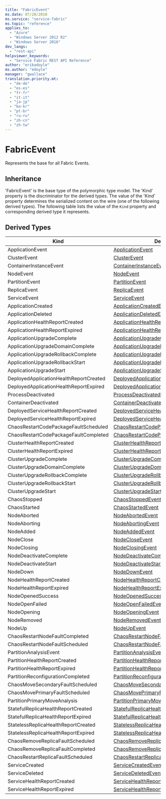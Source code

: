 ```yaml
---
title: "FabricEvent"
ms.date: 07/20/2018
ms.service: "service-fabric"
ms.topic: "reference"
applies_to: 
  - "Azure"
  - "Windows Server 2012 R2"
  - "Windows Server 2016"
dev_langs: 
  - "rest-api"
helpviewer_keywords: 
  - "Service Fabric REST API Reference"
author: "erikadoyle"
ms.author: "edoyle"
manager: "gwallace"
translation.priority.mt: 
  - "de-de"
  - "es-es"
  - "fr-fr"
  - "it-it"
  - "ja-jp"
  - "ko-kr"
  - "pt-br"
  - "ru-ru"
  - "zh-cn"
  - "zh-tw"
---
```

# FabricEvent

Represents the base for all Fabric Events.
## Inheritance

'FabricEvent' is the base type of the polymorphic type model. The 'Kind' property is the discriminator for the derived types. 
The value of the 'Kind' property determines the serialized content on the wire (one of the following derived types). 
The following table lists the value of the `Kind` property and corresponding derived type it represents.
## Derived Types

| Kind | Derived Type |
| --- | --- | 
| ApplicationEvent | [ApplicationEvent](sfclient-v63-model-applicationevent.md) |
| ClusterEvent | [ClusterEvent](sfclient-v63-model-clusterevent.md) |
| ContainerInstanceEvent | [ContainerInstanceEvent](sfclient-v63-model-containerinstanceevent.md) |
| NodeEvent | [NodeEvent](sfclient-v63-model-nodeevent.md) |
| PartitionEvent | [PartitionEvent](sfclient-v63-model-partitionevent.md) |
| ReplicaEvent | [ReplicaEvent](sfclient-v63-model-replicaevent.md) |
| ServiceEvent | [ServiceEvent](sfclient-v63-model-serviceevent.md) |
| ApplicationCreated | [ApplicationCreatedEvent](sfclient-v63-model-applicationcreatedevent.md) |
| ApplicationDeleted | [ApplicationDeletedEvent](sfclient-v63-model-applicationdeletedevent.md) |
| ApplicationHealthReportCreated | [ApplicationHealthReportCreatedEvent](sfclient-v63-model-applicationhealthreportcreatedevent.md) |
| ApplicationHealthReportExpired | [ApplicationHealthReportExpiredEvent](sfclient-v63-model-applicationhealthreportexpiredevent.md) |
| ApplicationUpgradeComplete | [ApplicationUpgradeCompleteEvent](sfclient-v63-model-applicationupgradecompleteevent.md) |
| ApplicationUpgradeDomainComplete | [ApplicationUpgradeDomainCompleteEvent](sfclient-v63-model-applicationupgradedomaincompleteevent.md) |
| ApplicationUpgradeRollbackComplete | [ApplicationUpgradeRollbackCompleteEvent](sfclient-v63-model-applicationupgraderollbackcompleteevent.md) |
| ApplicationUpgradeRollbackStart | [ApplicationUpgradeRollbackStartEvent](sfclient-v63-model-applicationupgraderollbackstartevent.md) |
| ApplicationUpgradeStart | [ApplicationUpgradeStartEvent](sfclient-v63-model-applicationupgradestartevent.md) |
| DeployedApplicationHealthReportCreated | [DeployedApplicationHealthReportCreatedEvent](sfclient-v63-model-deployedapplicationhealthreportcreatedevent.md) |
| DeployedApplicationHealthReportExpired | [DeployedApplicationHealthReportExpiredEvent](sfclient-v63-model-deployedapplicationhealthreportexpiredevent.md) |
| ProcessDeactivated | [ProcessDeactivatedEvent](sfclient-v63-model-processdeactivatedevent.md) |
| ContainerDeactivated | [ContainerDeactivatedEvent](sfclient-v63-model-containerdeactivatedevent.md) |
| DeployedServiceHealthReportCreated | [DeployedServiceHealthReportCreatedEvent](sfclient-v63-model-deployedservicehealthreportcreatedevent.md) |
| DeployedServiceHealthReportExpired | [DeployedServiceHealthReportExpiredEvent](sfclient-v63-model-deployedservicehealthreportexpiredevent.md) |
| ChaosRestartCodePackageFaultScheduled | [ChaosRestartCodePackageFaultScheduledEvent](sfclient-v63-model-chaosrestartcodepackagefaultscheduledevent.md) |
| ChaosRestartCodePackageFaultCompleted | [ChaosRestartCodePackageFaultCompletedEvent](sfclient-v63-model-chaosrestartcodepackagefaultcompletedevent.md) |
| ClusterHealthReportCreated | [ClusterHealthReportCreatedEvent](sfclient-v63-model-clusterhealthreportcreatedevent.md) |
| ClusterHealthReportExpired | [ClusterHealthReportExpiredEvent](sfclient-v63-model-clusterhealthreportexpiredevent.md) |
| ClusterUpgradeComplete | [ClusterUpgradeCompleteEvent](sfclient-v63-model-clusterupgradecompleteevent.md) |
| ClusterUpgradeDomainComplete | [ClusterUpgradeDomainCompleteEvent](sfclient-v63-model-clusterupgradedomaincompleteevent.md) |
| ClusterUpgradeRollbackComplete | [ClusterUpgradeRollbackCompleteEvent](sfclient-v63-model-clusterupgraderollbackcompleteevent.md) |
| ClusterUpgradeRollbackStart | [ClusterUpgradeRollbackStartEvent](sfclient-v63-model-clusterupgraderollbackstartevent.md) |
| ClusterUpgradeStart | [ClusterUpgradeStartEvent](sfclient-v63-model-clusterupgradestartevent.md) |
| ChaosStopped | [ChaosStoppedEvent](sfclient-v63-model-chaosstoppedevent.md) |
| ChaosStarted | [ChaosStartedEvent](sfclient-v63-model-chaosstartedevent.md) |
| NodeAborted | [NodeAbortedEvent](sfclient-v63-model-nodeabortedevent.md) |
| NodeAborting | [NodeAbortingEvent](sfclient-v63-model-nodeabortingevent.md) |
| NodeAdded | [NodeAddedEvent](sfclient-v63-model-nodeaddedevent.md) |
| NodeClose | [NodeCloseEvent](sfclient-v63-model-nodecloseevent.md) |
| NodeClosing | [NodeClosingEvent](sfclient-v63-model-nodeclosingevent.md) |
| NodeDeactivateComplete | [NodeDeactivateCompleteEvent](sfclient-v63-model-nodedeactivatecompleteevent.md) |
| NodeDeactivateStart | [NodeDeactivateStartEvent](sfclient-v63-model-nodedeactivatestartevent.md) |
| NodeDown | [NodeDownEvent](sfclient-v63-model-nodedownevent.md) |
| NodeHealthReportCreated | [NodeHealthReportCreatedEvent](sfclient-v63-model-nodehealthreportcreatedevent.md) |
| NodeHealthReportExpired | [NodeHealthReportExpiredEvent](sfclient-v63-model-nodehealthreportexpiredevent.md) |
| NodeOpenedSuccess | [NodeOpenedSuccessEvent](sfclient-v63-model-nodeopenedsuccessevent.md) |
| NodeOpenFailed | [NodeOpenFailedEvent](sfclient-v63-model-nodeopenfailedevent.md) |
| NodeOpening | [NodeOpeningEvent](sfclient-v63-model-nodeopeningevent.md) |
| NodeRemoved | [NodeRemovedEvent](sfclient-v63-model-noderemovedevent.md) |
| NodeUp | [NodeUpEvent](sfclient-v63-model-nodeupevent.md) |
| ChaosRestartNodeFaultCompleted | [ChaosRestartNodeFaultCompletedEvent](sfclient-v63-model-chaosrestartnodefaultcompletedevent.md) |
| ChaosRestartNodeFaultScheduled | [ChaosRestartNodeFaultScheduledEvent](sfclient-v63-model-chaosrestartnodefaultscheduledevent.md) |
| PartitionAnalysisEvent | [PartitionAnalysisEvent](sfclient-v63-model-partitionanalysisevent.md) |
| PartitionHealthReportCreated | [PartitionHealthReportCreatedEvent](sfclient-v63-model-partitionhealthreportcreatedevent.md) |
| PartitionHealthReportExpired | [PartitionHealthReportExpiredEvent](sfclient-v63-model-partitionhealthreportexpiredevent.md) |
| PartitionReconfigurationCompleted | [PartitionReconfigurationCompletedEvent](sfclient-v63-model-partitionreconfigurationcompletedevent.md) |
| ChaosMoveSecondaryFaultScheduled | [ChaosMoveSecondaryFaultScheduledEvent](sfclient-v63-model-chaosmovesecondaryfaultscheduledevent.md) |
| ChaosMovePrimaryFaultScheduled | [ChaosMovePrimaryFaultScheduledEvent](sfclient-v63-model-chaosmoveprimaryfaultscheduledevent.md) |
| PartitionPrimaryMoveAnalysis | [PartitionPrimaryMoveAnalysisEvent](sfclient-v63-model-partitionprimarymoveanalysisevent.md) |
| StatefulReplicaHealthReportCreated | [StatefulReplicaHealthReportCreatedEvent](sfclient-v63-model-statefulreplicahealthreportcreatedevent.md) |
| StatefulReplicaHealthReportExpired | [StatefulReplicaHealthReportExpiredEvent](sfclient-v63-model-statefulreplicahealthreportexpiredevent.md) |
| StatelessReplicaHealthReportCreated | [StatelessReplicaHealthReportCreatedEvent](sfclient-v63-model-statelessreplicahealthreportcreatedevent.md) |
| StatelessReplicaHealthReportExpired | [StatelessReplicaHealthReportExpiredEvent](sfclient-v63-model-statelessreplicahealthreportexpiredevent.md) |
| ChaosRemoveReplicaFaultScheduled | [ChaosRemoveReplicaFaultScheduledEvent](sfclient-v63-model-chaosremovereplicafaultscheduledevent.md) |
| ChaosRemoveReplicaFaultCompleted | [ChaosRemoveReplicaFaultCompletedEvent](sfclient-v63-model-chaosremovereplicafaultcompletedevent.md) |
| ChaosRestartReplicaFaultScheduled | [ChaosRestartReplicaFaultScheduledEvent](sfclient-v63-model-chaosrestartreplicafaultscheduledevent.md) |
| ServiceCreated | [ServiceCreatedEvent](sfclient-v63-model-servicecreatedevent.md) |
| ServiceDeleted | [ServiceDeletedEvent](sfclient-v63-model-servicedeletedevent.md) |
| ServiceHealthReportCreated | [ServiceHealthReportCreatedEvent](sfclient-v63-model-servicehealthreportcreatedevent.md) |
| ServiceHealthReportExpired | [ServiceHealthReportExpiredEvent](sfclient-v63-model-servicehealthreportexpiredevent.md) |

